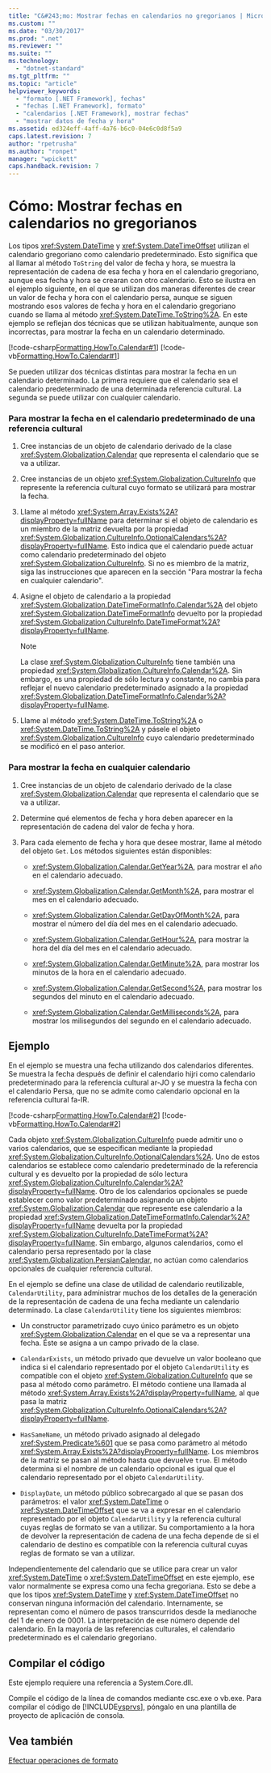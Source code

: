```yaml
---
title: "C&#243;mo: Mostrar fechas en calendarios no gregorianos | Microsoft Docs"
ms.custom: ""
ms.date: "03/30/2017"
ms.prod: ".net"
ms.reviewer: ""
ms.suite: ""
ms.technology: 
  - "dotnet-standard"
ms.tgt_pltfrm: ""
ms.topic: "article"
helpviewer_keywords: 
  - "formato [.NET Framework], fechas"
  - "fechas [.NET Framework], formato"
  - "calendarios [.NET Framework], mostrar fechas"
  - "mostrar datos de fecha y hora"
ms.assetid: ed324eff-4aff-4a76-b6c0-04e6c0d8f5a9
caps.latest.revision: 7
author: "rpetrusha"
ms.author: "ronpet"
manager: "wpickett"
caps.handback.revision: 7
---
```

# C&#243;mo: Mostrar fechas en calendarios no gregorianos
Los tipos <xref:System.DateTime> y <xref:System.DateTimeOffset> utilizan el calendario gregoriano como calendario predeterminado.  Esto significa que al llamar al método `ToString` del valor de fecha y hora, se muestra la representación de cadena de esa fecha y hora en el calendario gregoriano, aunque esa fecha y hora se crearan con otro calendario.  Esto se ilustra en el ejemplo siguiente, en el que se utilizan dos maneras diferentes de crear un valor de fecha y hora con el calendario persa, aunque se siguen mostrando esos valores de fecha y hora en el calendario gregoriano cuando se llama al método <xref:System.DateTime.ToString%2A>.  En este ejemplo se reflejan dos técnicas que se utilizan habitualmente, aunque son incorrectas, para mostrar la fecha en un calendario determinado.  
  
 [!code-csharp[Formatting.HowTo.Calendar#1](../../../samples/snippets/csharp/VS_Snippets_CLR/Formatting.HowTo.Calendar/cs/Calendar1.cs#1)]
 [!code-vb[Formatting.HowTo.Calendar#1](../../../samples/snippets/visualbasic/VS_Snippets_CLR/Formatting.HowTo.Calendar/vb/Calendar1.vb#1)]  
  
 Se pueden utilizar dos técnicas distintas para mostrar la fecha en un calendario determinado.  La primera requiere que el calendario sea el calendario predeterminado de una determinada referencia cultural.  La segunda se puede utilizar con cualquier calendario.  
  
### Para mostrar la fecha en el calendario predeterminado de una referencia cultural  
  
1.  Cree instancias de un objeto de calendario derivado de la clase <xref:System.Globalization.Calendar> que representa el calendario que se va a utilizar.  
  
2.  Cree instancias de un objeto <xref:System.Globalization.CultureInfo> que represente la referencia cultural cuyo formato se utilizará para mostrar la fecha.  
  
3.  Llame al método <xref:System.Array.Exists%2A?displayProperty=fullName> para determinar si el objeto de calendario es un miembro de la matriz devuelta por la propiedad <xref:System.Globalization.CultureInfo.OptionalCalendars%2A?displayProperty=fullName>.  Esto indica que el calendario puede actuar como calendario predeterminado del objeto <xref:System.Globalization.CultureInfo>.  Si no es miembro de la matriz, siga las instrucciones que aparecen en la sección "Para mostrar la fecha en cualquier calendario".  
  
4.  Asigne el objeto de calendario a la propiedad <xref:System.Globalization.DateTimeFormatInfo.Calendar%2A> del objeto <xref:System.Globalization.DateTimeFormatInfo> devuelto por la propiedad <xref:System.Globalization.CultureInfo.DateTimeFormat%2A?displayProperty=fullName>.  
  
    > [!NOTE]
    >  La clase <xref:System.Globalization.CultureInfo> tiene también una propiedad <xref:System.Globalization.CultureInfo.Calendar%2A>.  Sin embargo, es una propiedad de sólo lectura y constante, no cambia para reflejar el nuevo calendario predeterminado asignado a la propiedad <xref:System.Globalization.DateTimeFormatInfo.Calendar%2A?displayProperty=fullName>.  
  
5.  Llame al método <xref:System.DateTime.ToString%2A> o <xref:System.DateTime.ToString%2A> y pásele el objeto <xref:System.Globalization.CultureInfo> cuyo calendario predeterminado se modificó en el paso anterior.  
  
### Para mostrar la fecha en cualquier calendario  
  
1.  Cree instancias de un objeto de calendario derivado de la clase <xref:System.Globalization.Calendar> que representa el calendario que se va a utilizar.  
  
2.  Determine qué elementos de fecha y hora deben aparecer en la representación de cadena del valor de fecha y hora.  
  
3.  Para cada elemento de fecha y hora que desee mostrar, llame al método del objeto `Get`.  Los métodos siguientes están disponibles:  
  
    -   <xref:System.Globalization.Calendar.GetYear%2A>, para mostrar el año en el calendario adecuado.  
  
    -   <xref:System.Globalization.Calendar.GetMonth%2A>, para mostrar el mes en el calendario adecuado.  
  
    -   <xref:System.Globalization.Calendar.GetDayOfMonth%2A>, para mostrar el número del día del mes en el calendario adecuado.  
  
    -   <xref:System.Globalization.Calendar.GetHour%2A>, para mostrar la hora del día del mes en el calendario adecuado.  
  
    -   <xref:System.Globalization.Calendar.GetMinute%2A>, para mostrar los minutos de la hora en el calendario adecuado.  
  
    -   <xref:System.Globalization.Calendar.GetSecond%2A>, para mostrar los segundos del minuto en el calendario adecuado.  
  
    -   <xref:System.Globalization.Calendar.GetMilliseconds%2A>, para mostrar los milisegundos del segundo en el calendario adecuado.  
  
## Ejemplo  
 En el ejemplo se muestra una fecha utilizando dos calendarios diferentes.  Se muestra la fecha después de definir el calendario hijri como calendario predeterminado para la referencia cultural ar\-JO y se muestra la fecha con el calendario Persa, que no se admite como calendario opcional en la referencia cultural fa\-IR.  
  
 [!code-csharp[Formatting.HowTo.Calendar#2](../../../samples/snippets/csharp/VS_Snippets_CLR/Formatting.HowTo.Calendar/cs/Calendar1.cs#2)]
 [!code-vb[Formatting.HowTo.Calendar#2](../../../samples/snippets/visualbasic/VS_Snippets_CLR/Formatting.HowTo.Calendar/vb/Calendar1.vb#2)]  
  
 Cada objeto <xref:System.Globalization.CultureInfo> puede admitir uno o varios calendarios, que se especifican mediante la propiedad <xref:System.Globalization.CultureInfo.OptionalCalendars%2A>.  Uno de estos calendarios se establece como calendario predeterminado de la referencia cultural y es devuelto por la propiedad de sólo lectura <xref:System.Globalization.CultureInfo.Calendar%2A?displayProperty=fullName>.  Otro de los calendarios opcionales se puede establecer como valor predeterminado asignando un objeto <xref:System.Globalization.Calendar> que represente ese calendario a la propiedad <xref:System.Globalization.DateTimeFormatInfo.Calendar%2A?displayProperty=fullName> devuelta por la propiedad <xref:System.Globalization.CultureInfo.DateTimeFormat%2A?displayProperty=fullName>.  Sin embargo, algunos calendarios, como el calendario persa representado por la clase <xref:System.Globalization.PersianCalendar>, no actúan como calendarios opcionales de cualquier referencia cultural.  
  
 En el ejemplo se define una clase de utilidad de calendario reutilizable, `CalendarUtility`, para administrar muchos de los detalles de la generación de la representación de cadena de una fecha mediante un calendario determinado.  La clase `CalendarUtility` tiene los siguientes miembros:  
  
-   Un constructor parametrizado cuyo único parámetro es un objeto <xref:System.Globalization.Calendar> en el que se va a representar una fecha.  Éste se asigna a un campo privado de la clase.  
  
-   `CalendarExists`, un método privado que devuelve un valor booleano que indica si el calendario representado por el objeto `CalendarUtility` es compatible con el objeto <xref:System.Globalization.CultureInfo> que se pasa al método como parámetro.  El método contiene una llamada al método <xref:System.Array.Exists%2A?displayProperty=fullName>, al que pasa la matriz <xref:System.Globalization.CultureInfo.OptionalCalendars%2A?displayProperty=fullName>.  
  
-   `HasSameName`, un método privado asignado al delegado <xref:System.Predicate%601> que se pasa como parámetro al método <xref:System.Array.Exists%2A?displayProperty=fullName>.  Los miembros de la matriz se pasan al método hasta que devuelve `true`.  El método determina si el nombre de un calendario opcional es igual que el calendario representado por el objeto `CalendarUtility`.  
  
-   `DisplayDate`, un método público sobrecargado al que se pasan dos parámetros: el valor <xref:System.DateTime> o <xref:System.DateTimeOffset> que se va a expresar en el calendario representado por el objeto `CalendarUtility` y la referencia cultural cuyas reglas de formato se van a utilizar.  Su comportamiento a la hora de devolver la representación de cadena de una fecha depende de si el calendario de destino es compatible con la referencia cultural cuyas reglas de formato se van a utilizar.  
  
 Independientemente del calendario que se utilice para crear un valor <xref:System.DateTime> o <xref:System.DateTimeOffset> en este ejemplo, ese valor normalmente se expresa como una fecha gregoriana.  Esto se debe a que los tipos <xref:System.DateTime> y <xref:System.DateTimeOffset> no conservan ninguna información del calendario.  Internamente, se representan como el número de pasos transcurridos desde la medianoche del 1 de enero de 0001.  La interpretación de ese número depende del calendario.  En la mayoría de las referencias culturales, el calendario predeterminado es el calendario gregoriano.  
  
## Compilar el código  
 Este ejemplo requiere una referencia a System.Core.dll.  
  
 Compile el código de la línea de comandos mediante csc.exe o vb.exe.  Para compilar el código de [!INCLUDE[vsprvs](../../../includes/vsprvs-md.md)], póngalo en una plantilla de proyecto de aplicación de consola.  
  
## Vea también  
 [Efectuar operaciones de formato](../../../docs/standard/base-types/performing-formatting-operations.md)